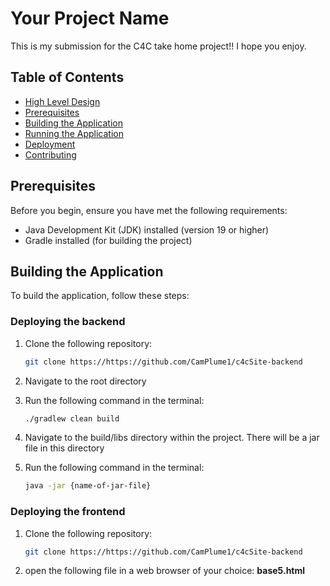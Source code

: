 # Your Project Name

This is my submission for the C4C take home project!! I hope you enjoy.

## Table of Contents

- [High Level Design](#high-level-design)
- [Prerequisites](#prerequisites)
- [Building the Application](#building-the-application)
- [Running the Application](#running-the-application)
- [Deployment](#deployment)
- [Contributing](#contributing)

## Prerequisites

Before you begin, ensure you have met the following requirements:

- Java Development Kit (JDK) installed (version 19 or higher)
- Gradle installed (for building the project)

## Building the Application

To build the application, follow these steps:

### Deploying the backend

1. Clone the following repository:

   ```bash
   git clone https://https://github.com/CamPlume1/c4cSite-backend

2. Navigate to the root directory

3. Run the following command in the terminal:

   ```bash
   ./gradlew clean build
   
4. Navigate to the build/libs directory within the project. There will be a jar file in this directory

5. Run the following command in the terminal:

   ```bash
   java -jar {name-of-jar-file}


### Deploying the frontend

1. Clone the following repository:

   ```bash
   git clone https://https://github.com/CamPlume1/c4cSite-backend
   
2. open the following file in a web browser of your choice: **base5.html**


   
